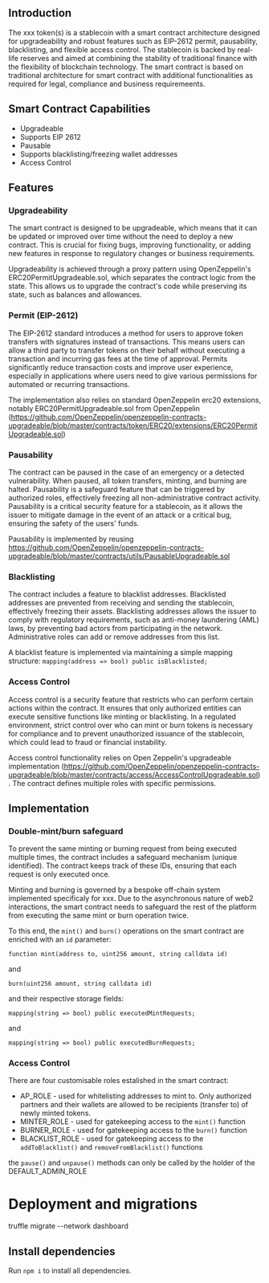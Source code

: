 ## Introduction 

The xxx token(s) is a stablecoin with a smart contract architecture designed for upgradeability and robust features such as EIP-2612 permit, pausability, blacklisting, and flexible access control. The stablecoin is backed by real-life reserves and aimed at combining the stability of traditional finance with the flexibility of blockchain technology. The smart contract is based on traditional architecture for smart contract with additional functionalities as required for legal, compliance and business requiremeents.


## Smart Contract Capabilities

- Upgradeable
- Supports EIP 2612
- Pausable
- Supports blacklisting/freezing wallet addresses
- Access Control

## Features

### Upgradeability

The smart contract is designed to be upgradeable, which means that it can be updated or improved over time without the need to deploy a new contract. This is crucial for fixing bugs, improving functionality, or adding new features in response to regulatory changes or business requirements.

Upgradeability is achieved through a proxy pattern using OpenZeppelin's ERC20PermitUpgradeable.sol, which separates the contract logic from the state. This allows us to upgrade the contract's code while preserving its state, such as balances and allowances.


### Permit (EIP-2612)

The EIP-2612 standard introduces a method for users to approve token transfers with signatures instead of transactions. This means users can allow a third party to transfer tokens on their behalf without executing a transaction and incurring gas fees at the time of approval. Permits significantly reduce transaction costs and improve user experience, especially in applications where users need to give various permissions for automated or recurring transactions.

The implementation also relies on standard OpenZeppelin erc20 extensions, notably ERC20PermitUpgradeable.sol from OpenZeppelin (https://github.com/OpenZeppelin/openzeppelin-contracts-upgradeable/blob/master/contracts/token/ERC20/extensions/ERC20PermitUpgradeable.sol)

### Pausability

The contract can be paused in the case of an emergency or a detected vulnerability. When paused, all token transfers, minting, and burning are halted. Pausability is a safeguard feature that can be triggered by authorized roles, effectively freezing all non-administrative contract activity. Pausability is a critical security feature for a stablecoin, as it allows the issuer to mitigate damage in the event of an attack or a critical bug, ensuring the safety of the users' funds.

Pausability is implemented by reusing https://github.com/OpenZeppelin/openzeppelin-contracts-upgradeable/blob/master/contracts/utils/PausableUpgradeable.sol

### Blacklisting

The contract includes a feature to blacklist addresses. Blacklisted addresses are prevented from receiving and sending the stablecoin, effectively freezing their assets. Blacklisting addresses allows the issuer to comply with regulatory requirements, such as anti-money laundering (AML) laws, by preventing bad actors from participating in the network. Administrative roles can add or remove addresses from this list.

A blacklist feature is implemented via maintaining a simple mapping structure:
`mapping(address => bool) public isBlacklisted;`

### Access Control

Access control is a security feature that restricts who can perform certain actions within the contract. It ensures that only authorized entities can execute sensitive functions like minting or blacklisting. In a regulated environment, strict control over who can mint or burn tokens is necessary for compliance and to prevent unauthorized issuance of the stablecoin, which could lead to fraud or financial instability.

Access control functionality relies on Open Zeppelin's upgradeable implementation (https://github.com/OpenZeppelin/openzeppelin-contracts-upgradeable/blob/master/contracts/access/AccessControlUpgradeable.sol). The contract defines multiple roles with specific permissions.

## Implementation

### Double-mint/burn safeguard

To prevent the same minting or burning request from being executed multiple times, the contract includes a safeguard mechanism (unique identified). The contract keeps track of these IDs, ensuring that each request is only executed once.

Minting and burning is governed by a bespoke off-chain system implemented specificaly for xxx. Due to the asynchronous nature of web2 interactions, the smart contract needs to safeguard the rest of the platform from executing the same mint or burn operation twice. 

To this end, the `mint()` and `burn()` operations on the smart contract are enriched with an `id` parameter: 

`function mint(address to, uint256 amount, string calldata id)` 

and 

`burn(uint256 amount, string calldata id)` 

and their respective storage fields:

`mapping(string => bool) public executedMintRequests;`

and

`mapping(string => bool) public executedBurnRequests;`

### Access Control

There are four customisable roles estalished in the smart contract:

- AP_ROLE - used for whitelisting addresses to mint to. Only authorized partners and their wallets are allowed to be recipients (transfer to) of newly minted tokens. 
- MINTER_ROLE - used for gatekeeping access to the `mint()` function
- BURNER_ROLE - used for gatekeeping access to the `burn()` function
- BLACKLIST_ROLE - used for gatekeeping access to the `addToBlacklist()` and `removeFromBlacklist()` functions

the `pause()` and `unpause()` methods can only be called by the holder of the DEFAULT_ADMIN_ROLE

# Deployment and migrations

truffle migrate --network dashboard 

## Install dependencies

Run `npm i` to install all dependencies.
